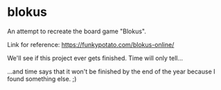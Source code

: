 # blokus
An attempt to recreate the board game "Blokus".

Link for reference:
https://funkypotato.com/blokus-online/

We'll see if this project ever gets finished. Time will only tell...

...and time says that it won't be finished by the end of the year because I found something else. ;)
